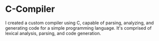 # C-Compiler
I created a custom compiler using C, capable of parsing, analyzing, and generating code for a simple programming language. It's comprised of lexical analysis, parsing, and code generation.
